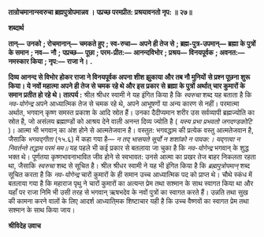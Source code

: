 **तान्रोचमानान्स्वरुचा ब्रह्मपुत्रोपमान्नव ।** **पप्रच्छ परमप्रीत: प्रश्रयावनतो नृप: ॥ २७॥** 

**शब्दार्थ** 

**तान्—** **उनको** **; रोचमानान्—** **चमकते हुए** **; स्व-रुचा—** **अपने ही तेज से** **; ब्रह्म-पुत्र-उपमान्—** **ब्रह्मा के पुत्रों के समान** **; नव—** **नौ** **;** **पप्रच्छ—** **पूछा** **; परम-प्रीत:—** **आनन्दविभोर** **; प्रश्रय—** **विनयपूर्वक** **; अवनत:—** **नमस्कार किया** **; नृप:—** **राजा ने।** **.** 

**दिव्य आनन्द से विभोर होकर राजा ने विनयपूर्वक अपना शीश झुकाया और तब नौ मुनियों** **से प्रश्न पूछना शुरू किया। ये नवों महात्मा अपने ही तेज से चमक रहे थे और इस प्रकार से** **ब्रह्मा के पुत्रों अर्थात् चार कुमारों के समान प्रतीत हो रहे थे।** **तात्पर्य :** श्रील श्रीधर स्वामी ने यह इंगित किया है कि *स्वरुचा* शब्द यह बताता है कि *नव-योगेन्द्र*  अपने आध्यात्मिक तेज से चमक रहे थे, अपने आभूषणों या अन्य कारण से नहीं। परमात्मा अर्थात, भगवान् कृष्ण समस्त प्रकाश के आदि स्रोत हैं। उनका दैदीप्यमान शरीर उस सर्वव्यापी ब्रह्मज्योति का स्रोत है, जो असंलय ब्रह्माण्डों को आश्रय देने वाली अनन्त दिव्य ज्योति है ( *यस्य प्रभा प्रभवतो* *जगदण्डकोटि* )। आत्मा भी भगवान् का अंश होने से आत्मतेजवान है। वस्तुत: भगवद्धाम की प्रत्येक वस्तु आत्मतेजवान है, जैसाकि *भगवद्गीता* (१५.६) में कहा गया है— *न तद् भासयते सूर्यो न शशांको न पावक:।* *यद्गत्वा न निवर्तन्ते तद्धाम परमं मम॥* यह पहले भी कई प्रकार से बतलाया जा चुका है कि *नव-योगेन्द्र* भगवान् के शुद्ध भक्त थे। पूर्णतया कृष्णभावनाभावित जीव होने से स्वभावत: उनसे आत्मा का प्रखर तेज बाहर निकलता रहता था, जैसाकि *स्वरुचा* शब्द से सूचित है। श्रील श्रीधर स्वामी ने यह भी इंगित किया है कि *ब्रह्मपुत्रोपमान्*  शब्द सूचित करता है कि *नव-योगेन्द्र* चारों कुमारों के ही समान उच्च आध्यात्मिक पद को प्राप्त थे। चौथे स्कंध में बतलाया गया है कि महाराज पृथु ने चारों कुमारों का अत्यन्त प्रेम तथा सश्मान के साथ स्वागत किया था और यहाँ पर राजा निमि भी उसी तरह से भगवान् ऋषभदेव के नवों पुत्रों का स्वागत करते हैं। उन्नति तथा सुख की कामना करने वालों के लिए आदर्श आध्याति्मक शिष्टाचार यही है कि उच्च वैष्णवों का स्वागत प्रेम तथा सश्मान के साथ किया जाय। 

**श्रीविदेह उवाच** 